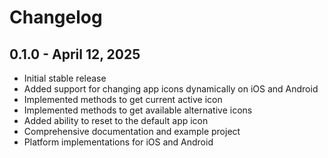 # Changelog

## 0.1.0 - April 12, 2025

* Initial stable release
* Added support for changing app icons dynamically on iOS and Android
* Implemented methods to get current active icon
* Implemented methods to get available alternative icons
* Added ability to reset to the default app icon
* Comprehensive documentation and example project
* Platform implementations for iOS and Android
